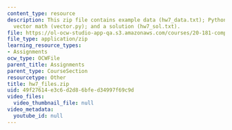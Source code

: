 ```yaml
---
content_type: resource
description: This zip file contains example data (hw7_data.txt); Python module for
  vector math (vector.py); and a solution (hw7_sol.txt).
file: https://ol-ocw-studio-app-qa.s3.amazonaws.com/courses/20-181-computation-for-biological-engineers-fall-2006/49f27614e3c6d2d86bfed34997f69c9d_hw7_files.zip
file_type: application/zip
learning_resource_types:
- Assignments
ocw_type: OCWFile
parent_title: Assignments
parent_type: CourseSection
resourcetype: Other
title: hw7_files.zip
uid: 49f27614-e3c6-d2d8-6bfe-d34997f69c9d
video_files:
  video_thumbnail_file: null
video_metadata:
  youtube_id: null
---
```

